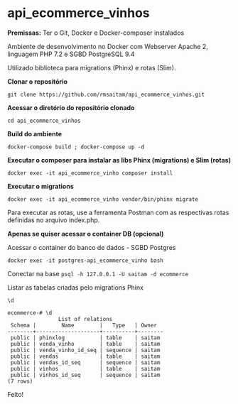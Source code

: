 # api_ecommerce_vinhos

**Premissas:** Ter o Git, Docker e Docker-composer instalados

Ambiente de desenvolvimento no Docker com Webserver Apache 2, linguagem PHP 7.2 e SGBD PostgreSQL 9.4

Utilizado biblioteca para migrations (Phinx) e rotas (Slim).

**Clonar o repositório**

`git clone https://github.com/rmsaitam/api_ecommerce_vinhos.git`

**Acessar o diretório do repositório clonado**

`cd api_ecommerce_vinhos`

**Build do ambiente**

`docker-compose build ; docker-compose up -d`

**Executar o composer para instalar as libs Phinx (migrations) e Slim (rotas)**

`docker exec -it api_ecommerce_vinho composer install`

**Executar o migrations**

`docker exec -it api_ecommerce_vinho vendor/bin/phinx migrate`

Para executar as rotas, use a ferramenta Postman com as respectivas rotas definidas no arquivo index.php.


**Apenas se quiser acessar o container DB (opcional)**

Acessar o container do banco de dados - SGBD Postgres

`docker exec -it postgres-api_ecommerce_vinho bash`

Conectar na base
`psql -h 127.0.0.1 -U saitam -d ecommerce`

Listar as tabelas criadas pelo migrations Phinx

`\d`

```
ecommerce-# \d
                List of relations
 Schema |        Name        |   Type   | Owner  
--------+--------------------+----------+--------
 public | phinxlog           | table    | saitam
 public | venda_vinho        | table    | saitam
 public | venda_vinho_id_seq | sequence | saitam
 public | vendas             | table    | saitam
 public | vendas_id_seq      | sequence | saitam
 public | vinhos             | table    | saitam
 public | vinhos_id_seq      | sequence | saitam
(7 rows)

```

Feito!
